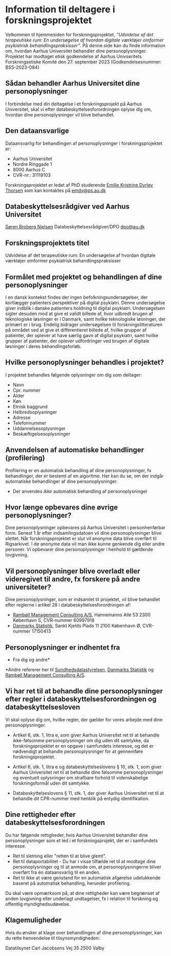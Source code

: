 # Information til deltagere i forskningsprojektet
Velkommen til hjemmesiden for forskningsprojektet, *”Udvidelse af det terapeutiske rum: En undersøgelse af hvordan digitale værktøjer omformer psykiatrisk behandlingspraksisser”*. På denne side kan du finde information om, hvordan Aarhus Universitet behandler dine personoplysninger. Projektet har modtaget etisk godkendelse af Aarhus Univseritets Forskningsetiske Komité den 27. september 2023 (Godkendelsesnummer: BSS-2023-084)

## Sådan behandler Aarhus Universitet dine personoplysninger
I forbindelse med din deltagelse i et forskningsprojekt på Aarhus Universitet, skal vi efter databeskyttelsesforordningen oplyse dig om, hvordan dine personoplysninger vil blive behandlet. 

## Den dataansvarlige
Dataansvarlig for behandlingen af personoplysninger i forskningsprojektet er:

+ Aarhus Universitet
+ Nordre Ringgade 1
+ 8000 Aarhus C
+ CVR-nr.: 31119103

Forskningsprojektet er ledet af PhD studerende [Emilie Kristrine Dyrlev Thorsen][aujr] som kan kontaktes på emdy@ps.au.dk

## Databeskyttelsesrådgiver ved Aarhus Universitet
[Søren Broberg Nielsen][auSBN] 
Databeskyttelsesrådgiver/DPO
dpo@au.dk 

## Forskningsprojektets titel
Udvidelse af det terapeutiske rum: En undersøgelse af hvordan digitale værktøjer omformer psykiatrisk behandlingspraksisser

## Formålet med projektet og behandlingen af dine personoplysninger
I en dansk kontekst findes der ingen befolkningsundersøgelser, der kortlægger patienters perspektiver på digital psykiatri. Denne undersøgelse giver indblik i danske patienters holdning til digital psykiatri. Undersøgelsen sigter desuden mod at give et validt billede af, hvor udbredt brugen af teknologiske løsninger er i Danmark, samt hvilke teknologiske løsninger, der primært er i brug. Endelig bidrager undersøgelsen til forskningslitteraturen på området ved at give et differentieret billede af, hvilke grupper af patienter, der oplever at have særlig gavn af digital psykiatri, samt hvilke grupper af patienter, der oplever udfordringer ved brugen af digitale løsninger i deres behandlingsforløb.

## Hvilke personoplysninger behandles i projektet?
I projektet behandles følgende oplysninger om dig som deltager:

+ Navn
+ Cpr. nummer
+ Alder
+ Køn
+ Etnisk baggrund
+ Helbredsoplysninger
+ Adresse
+ Telefonnummer
+ Uddannelsesoplysninger
+ Beskæftigelsesoplysninger

## Anvendelsen af automatiske behandlinger (profilering)
Profilering er en automatisk behandling af dine personoplysninger, fx behandlinger, der er bestemt af en algoritme. Her kan du se, om der indgår automatiske behandlinger af dine personoplysninger.

+ Der anvendes *ikke* automatisk behandling af personoplysninger

## Hvor længe opbevares dine øvrige personoplysninger?
Dine personoplysninger opbevares på Aarhus Universitet i personhenførbar form. Senest 1 år efter indsamlingsdatoen vil dine personoplysninger blive slettet. Når forskningsprojektet er slut vil anonyme data blive overført til Rigsarkivet. I de anonyme data vil man ikke kunne genkende dig eller andre personer. Vi opbevarer dine personoplysninger i henhold til gældende lovgivning.

## Vil personoplysninger blive overladt eller videregivet til andre, fx forskere på andre universiteter?

Dine personoplysninger, som er indsamlet til projektet, vil blive behandlet efter reglerne i artikel 28 i databeskyttelsesforordningen af:
+ [Rambøll Management Consulting A/S][auRMC], Hannemanns Allé 53 2300 København S, CVR-nummer 60997918
+ [Danmarks Statistik][auDS], Sankt Kjelds Plads 11 2100 København Ø, CVR-nummer 17150413

## Personoplysninger er indhentet fra

+ Fra dig og andre* 

*Andre refererer her til [Sundhedsdatastyrelsen][auSDS], [Danmarks Statistik][auDS] og [Rambøll Management Consulting A/S][auRMC].  

## Vi har ret til at behandle dine personoplysninger efter regler i databeskyttelsesforordningen og databeskyttelsesloven

Vi skal oplyse dig om, hvilke regler, der gælder for vores arbejde med dine personoplysninger.

+ Artikel 6, stk. 1, litra e, som giver Aarhus Universitet ret til at behandle ikke-følsomme personoplysninger om dig uden dit samtykke, da forskningsprojektet er en opgave i samfundets interesse, og det er nødvendigt at behandle personoplysninger for at gennemføre forskningsprojektet.

+ Artikel 6, stk. 1, litra e og databeskyttelseslovens § 10, stk. 1, som giver Aarhus Universitet ret til at behandle dine følsomme personoplysninger og eventuelt oplysninger om strafbare forhold til videnskabelige forskningsformål uden dit samtykke.

+ Databeskyttelseslovens § 11, stk. 1, der giver Aarhus Universitet ret til at behandle dit CPR-nummer med henblik på entydig identifikation.

## Dine rettigheder efter databeskyttelsesforordningen
Du har følgende rettigheder, hvis Aarhus Universitet behandler dine personoplysninger som et led i et forskningsprojekt, der er i samfundets interesse. 

+ Ret til sletning eller "retten til at blive glemt".
+ Ret til dataportabilitet - Du har i visse tilfælde ret til at modtage dine personoplysninger og til at anmode om, at personoplysningerne bliver overført fra én dataansvarlig til en anden.
+ Ret til ikke at være genstand for en automatisk afgørelse udelukkende baseret på automatisk behandling, herunder profilering.

Du skal være opmærksom på, at dine rettigheder kan være begrænset af anden lovgivning eller underlagt undtagelser, fx i relation til forskning og offentlig myndighedsudøvelse.

## Klagemuligheder
Hvis du ønsker at klage over behandlingen af dine personoplysninger, kan du rette henvendelse til tilsynsmyndigheden:

Datatilsynet
Carl Jacobsens Vej 35
2500 Valby

[auSDS]: https://sundhedsdatastyrelsen.dk/da/registre-og-services/om-de-nationale-sundhedsregistre/sygdomme-laegemidler-og-behandlinger/landspatientregisteret
[auDS]: https://www.dst.dk/da/
[auRMC]: https://rambollxact.dk/datahaandtering
[aujr]: https://pure.au.dk/portal/da/emdy@ps.au.dk
[auSBN]: https://pure.au.dk/portal/da/persons/soeren-broberg-nielsen
